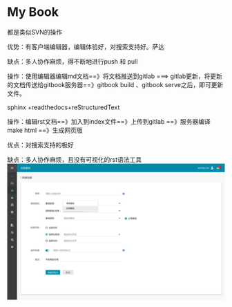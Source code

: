 # My Book

都是类似SVN的操作

优势：有客户端编辑器，编辑体验好，对搜索支持好。萨达

缺点：多人协作麻烦，得不断地进行push 和 pull

操作：使用编辑器编辑md文档==》将文档推送到gitlab  ===&gt;  gitlab更新，将更新的文档传送给gitbook服务器==》gitbook build 、gitbook serve之后，即可更新文件。

sphinx +readthedocs+reStructuredText

操作：编辑rst文档==》加入到index文件==》上传到gitlab ==》服务器编译make html ==》生成网页版

优点：对搜索支持的极好

缺点：多人协作麻烦，且没有可视化的rst语法工具![](/assets/import.png)

